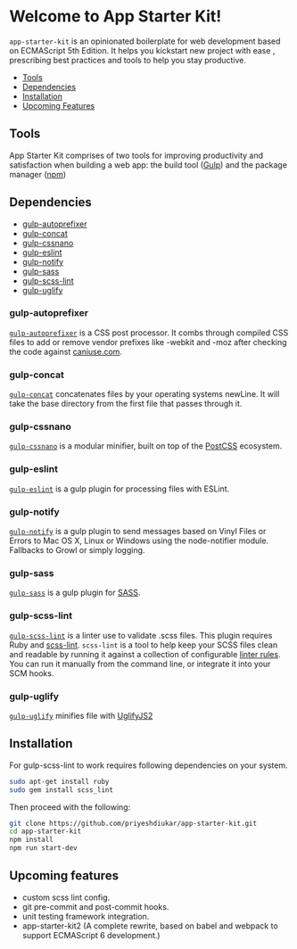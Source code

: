 # Welcome to App Starter Kit!

`app-starter-kit` is an opinionated boilerplate for web development based on ECMAScript 5th Edition.
It helps you kickstart new project with ease , prescribing best practices and tools to help you stay productive.

* [Tools](#tools)
* [Dependencies](#dependencies)
* [Installation](#installation)
* [Upcoming Features](#upcomingfeatures)

## Tools <a name="tools"></a>

App Starter Kit comprises of two tools for improving productivity and satisfaction when building a web app: the build tool ([Gulp](http://gulpjs.com/)) and the package manager ([npm](https://www.npmjs.com/))


## Dependencies <a name="dependencies"></a>

* [gulp-autoprefixer](#gulp-autoprefixer)
* [gulp-concat](#gulp-concat)
* [gulp-cssnano](#gulp-cssnano)
* [gulp-eslint](#gulp-eslint)
* [gulp-notify](#gulp-notify)
* [gulp-sass](#gulp-sass)
* [gulp-scss-lint](#gulp-scss-lint)
* [gulp-uglify](#gulp-uglify)

### gulp-autoprefixer <a name="gulp-autoprefixer"></a>

[`gulp-autoprefixer`](https://www.npmjs.com/package/gulp-autoprefixer) is a CSS post processor. It combs through compiled CSS files to add or remove vendor prefixes like -webkit and -moz after checking the code against [caniuse.com](http://caniuse.com/).

### gulp-concat <a name="gulp-concat"></a>
[`gulp-concat`](https://www.npmjs.com/package/gulp-concat) concatenates files by your operating systems newLine. It will take the base directory from the first file that passes through it.

### gulp-cssnano <a name="gulp-cssnano"></a>
[`gulp-cssnano`](https://www.npmjs.com/package/gulp-cssnano) is a modular minifier, built on top of the [PostCSS](https://github.com/postcss/postcss) ecosystem.

### gulp-eslint <a name="gulp-eslint"></a>
[`gulp-eslint`](https://www.npmjs.com/package/gulp-eslint) is a gulp plugin for processing files with ESLint.

### gulp-notify <a name="gulp-notify"></a>
[`gulp-notify`](https://www.npmjs.com/package/gulp-rename) is a gulp plugin to send messages based on Vinyl Files or Errors to Mac OS X, Linux or Windows using the node-notifier module. Fallbacks to Growl or simply logging.

### gulp-sass <a name="gulp-sass"></a>
[`gulp-sass`](https://www.npmjs.com/package/gulp-sass) is a gulp plugin for [SASS](http://sass-lang.com/).

### gulp-scss-lint <a name="gulp-scss-lint"></a>
[`gulp-scss-lint`](https://www.npmjs.com/package/gulp-scss-lint) is a linter use to validate .scss files. This plugin requires Ruby and [scss-lint](https://github.com/brigade/scss-lint).
`scss-lint` is a tool to help keep your SCSS files clean and readable by running it against a collection of configurable [linter rules](https://github.com/brigade/scss-lint/blob/master/lib/scss_lint/linter/README.md).
You can run it manually from the command line, or integrate it into your SCM hooks.

### gulp-uglify <a name="gulp-uglify"></a>
[`gulp-uglify`](https://www.npmjs.com/package/gulp-uglify) minifies file with [UglifyJS2](https://github.com/mishoo/UglifyJS2)

## Installation <a name="installation"></a>
For gulp-scss-lint to work requires following dependencies on your system.
```bash
sudo apt-get install ruby
sudo gem install scss_lint
```
Then proceed with the following:
```bash
git clone https://github.com/priyeshdiukar/app-starter-kit.git
cd app-starter-kit
npm install
npm run start-dev
```
## Upcoming features <a name="upcomingfeatures"></a>
* custom scss lint config.
* git pre-commit and post-commit hooks.
* unit testing framework integration.
* app-starter-kit2 (A complete rewrite, based on babel and webpack to support ECMAScript 6 development.)
